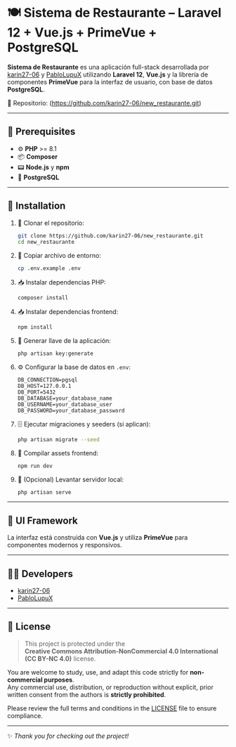 # 🍽️ Sistema de Restaurante – Laravel 12 + Vue.js + PrimeVue + PostgreSQL

**Sistema de Restaurante** es una aplicación full-stack desarrollada por  
[karin27-06](https://github.com/karin27-06) y [PabloLupuX](https://github.com/PabloLupuX)
utilizando **Laravel 12**, **Vue.js** y la librería de componentes **PrimeVue** para la interfaz de usuario, con base de datos **PostgreSQL**.

🔗 Repositorio: (https://github.com/karin27-06/new_restaurante.git)

---

## 🧰 Prerequisites

- ⚙️ **PHP** >= 8.1  
- 📦 **Composer**  
- 📟 **Node.js** y **npm**  
- 🐘 **PostgreSQL**  

---

## 🚀 Installation

1. 🔽 Clonar el repositorio:

    ```bash
    git clone https://github.com/karin27-06/new_restaurante.git
    cd new_restaurante
    ```

2. 📄 Copiar archivo de entorno:

    ```bash
    cp .env.example .env
    ```

3. 📥 Instalar dependencias PHP:

    ```bash
    composer install
    ```

4. 📥 Instalar dependencias frontend:

    ```bash
    npm install
    ```

5. 🔐 Generar llave de la aplicación:

    ```bash
    php artisan key:generate
    ```

6. ⚙️ Configurar la base de datos en `.env`:

    ```env
    DB_CONNECTION=pgsql
    DB_HOST=127.0.0.1
    DB_PORT=5432
    DB_DATABASE=your_database_name
    DB_USERNAME=your_database_user
    DB_PASSWORD=your_database_password
    ```

7. 🗄️ Ejecutar migraciones y seeders (si aplican):

    ```bash
    php artisan migrate --seed
    ```

8. 🎨 Compilar assets frontend:

    ```bash
    npm run dev
    ```

9. 🚀 (Opcional) Levantar servidor local:

    ```bash
    php artisan serve
    ```

---

## 🎨 UI Framework

La interfaz está construida con **Vue.js** y utiliza **PrimeVue** para componentes modernos y responsivos.

---

## 👨‍💻 Developers

- [karin27-06](https://github.com/karin27-06)  
- [PabloLupuX](https://github.com/PabloLupuX)  

---

## 📄 License

> This project is protected under the  
> **Creative Commons Attribution-NonCommercial 4.0 International (CC BY-NC 4.0)** license.

You are welcome to study, use, and adapt this code strictly for **non-commercial purposes**.  
Any commercial use, distribution, or reproduction without explicit, prior written consent from the authors is **strictly prohibited**.

Please review the full terms and conditions in the [LICENSE](./LICENSE) file to ensure compliance.

---

✨ _Thank you for checking out the project!_
